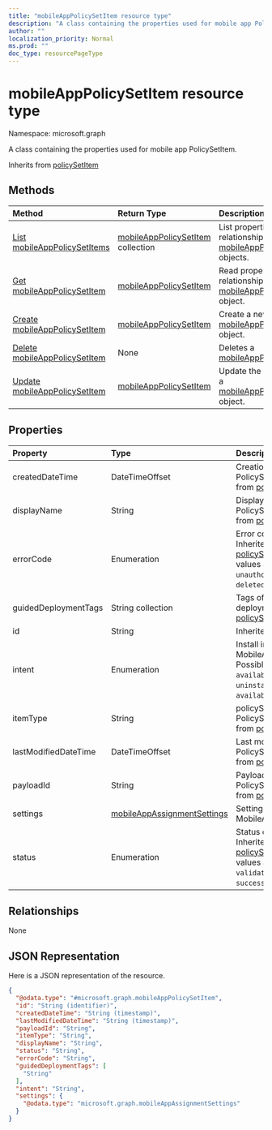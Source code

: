 ```yaml
---
title: "mobileAppPolicySetItem resource type"
description: "A class containing the properties used for mobile app PolicySetItem."
author: ""
localization_priority: Normal
ms.prod: ""
doc_type: resourcePageType
---
```


# mobileAppPolicySetItem resource type


Namespace: microsoft.graph

A class containing the properties used for mobile app PolicySetItem.


Inherits from [policySetItem](../resources/policysetitem.md)

## Methods
|Method|Return Type|Description|
|:---|:---|:---|
|[List mobileAppPolicySetItems](../api/mobileapppolicysetitem-list.md)|[mobileAppPolicySetItem](../resources/mobileapppolicysetitem.md) collection|List properties and relationships of the [mobileAppPolicySetItem](../resources/mobileapppolicysetitem.md) objects.|
|[Get mobileAppPolicySetItem](../api/mobileapppolicysetitem-get.md)|[mobileAppPolicySetItem](../resources/mobileapppolicysetitem.md)|Read properties and relationships of the [mobileAppPolicySetItem](../resources/mobileapppolicysetitem.md) object.|
|[Create mobileAppPolicySetItem](../api/mobileapppolicysetitem-create.md)|[mobileAppPolicySetItem](../resources/mobileapppolicysetitem.md)|Create a new [mobileAppPolicySetItem](../resources/mobileapppolicysetitem.md) object.|
|[Delete mobileAppPolicySetItem](../api/mobileapppolicysetitem-delete.md)|None|Deletes a [mobileAppPolicySetItem](../resources/mobileapppolicysetitem.md).|
|[Update mobileAppPolicySetItem](../api/mobileapppolicysetitem-update.md)|[mobileAppPolicySetItem](../resources/mobileapppolicysetitem.md)|Update the properties of a [mobileAppPolicySetItem](../resources/mobileapppolicysetitem.md) object.|

## Properties
|Property|Type|Description|
|:---|:---|:---|
|createdDateTime|DateTimeOffset|Creation time of the PolicySetItem. Inherited from [policySetItem](../resources/policysetitem.md)|
|displayName|String|DisplayName of the PolicySetItem. Inherited from [policySetItem](../resources/policysetitem.md)|
|errorCode|Enumeration|Error code if any occured. Inherited from [policySetItem](../resources/policysetitem.md). Possible values are: `noError`, `unauthorized`, `notFound`, `deleted`.|
|guidedDeploymentTags|String collection|Tags of the guided deployment Inherited from [policySetItem](../resources/policysetitem.md)|
|id|String| Inherited from [entity](../resources/entity.md)|
|intent|Enumeration|Install intent of the MobileAppPolicySetItem. Possible values are: `available`, `required`, `uninstall`, `availableWithoutEnrollment`.|
|itemType|String|policySetType of the PolicySetItem. Inherited from [policySetItem](../resources/policysetitem.md)|
|lastModifiedDateTime|DateTimeOffset|Last modified time of the PolicySetItem. Inherited from [policySetItem](../resources/policysetitem.md)|
|payloadId|String|PayloadId of the PolicySetItem. Inherited from [policySetItem](../resources/policysetitem.md)|
|settings|[mobileAppAssignmentSettings](../resources/intune-apps-mobileappassignmentsettings.md)|Settings of the MobileAppPolicySetItem.|
|status|Enumeration|Status of the PolicySetItem. Inherited from [policySetItem](../resources/policysetitem.md). Possible values are: `unknown`, `validating`, `partialSuccess`, `success`, `error`, `notAssigned`.|

## Relationships
None

## JSON Representation
Here is a JSON representation of the resource.
<!-- {
  "blockType": "resource",
  "keyProperty": "id",
  "@odata.type": "microsoft.graph.mobileAppPolicySetItem",
  "baseType": "microsoft.graph.policySetItem",
  "openType": false
}
-->
``` json
{
  "@odata.type": "#microsoft.graph.mobileAppPolicySetItem",
  "id": "String (identifier)",
  "createdDateTime": "String (timestamp)",
  "lastModifiedDateTime": "String (timestamp)",
  "payloadId": "String",
  "itemType": "String",
  "displayName": "String",
  "status": "String",
  "errorCode": "String",
  "guidedDeploymentTags": [
    "String"
  ],
  "intent": "String",
  "settings": {
    "@odata.type": "microsoft.graph.mobileAppAssignmentSettings"
  }
}
```

